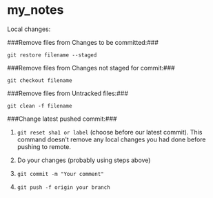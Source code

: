 # my_notes

Local changes:

###Remove files from Changes to be committed:###

```git restore filename --staged```


###Remove files from Changes not staged for commit:###

```git checkout filename```

###Remove files from Untracked files:###

```git clean -f filename```


###Change latest pushed commit:###

1) ```git reset sha1 or label``` (choose before our latest commit). This command doesn't remove any local changes you had done before pushing to remote.

2) Do your changes (probably using steps above)

3) ```git commit -m "Your comment"```

4) ```git push -f origin your branch```
